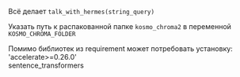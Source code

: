 Всё делает `talk_with_hermes(string_query)`

Указать путь к распакованной папке `kosmo_chroma2` в переменной `KOSMO_CHROMA_FOLDER`

Помимо библиотек из requirement может потребовать установку:</br>
'accelerate>=0.26.0'</br>
sentence_transformers
